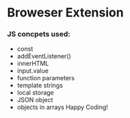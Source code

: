 # Broweser Extension 

### JS concpets used: 


- const
- addEventListener()
- innerHTML
- input.value
- function parameters
- template strings 
- local storage 
- JSON object 
- objects in arrays
Happy Coding!
